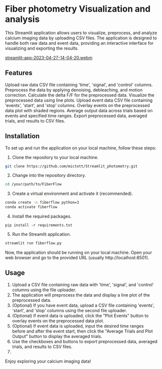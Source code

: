 # Fiber photometry Visualization and analysis
This Streamlit application allows users to visualize, preprocess, and analyze calcium imaging data by uploading CSV files. The application is designed to handle both raw data and event data, providing an interactive interface for visualizing and exporting the results.

[streamlit-app-2023-04-27-14-04-20.webm](https://user-images.githubusercontent.com/32395683/234955197-ad0c0fd5-9eef-479a-b79d-f037bb0f9162.webm)

## Features
Upload raw data CSV file containing 'time', 'signal', and 'control' columns.
Preprocess the data by applying denoising, debleaching, and motion correction.
Calculate the delta F/F for the preprocessed data.
Visualize the preprocessed data using line plots.
Upload event data CSV file containing 'events', 'start', and 'stop' columns.
Overlay events on the preprocessed data plot with shaded regions.
Average output data across trials based on events and specified time ranges.
Export preprocessed data, averaged trials, and results to CSV files.

## Installation
To set up and run the application on your local machine, follow these steps:

1. Clone the repository to your local machine.
```bash
git clone https://github.com/mictott/Streamlit_photometry.git
```

2. Change into the repository directory.

```bash
cd /your/path/to/FiberFlow
```

3. Create a virtual environment and activate it (recommended).
```bash
conda create -n fiberflow python=3
conda activate fiberflow
```

4. Install the required packages.
```
pip install -r requirements.txt
```

5. Run the Streamlit application.
```bash
streamlit run fiberflow.py
```

Now, the application should be running on your local machine. Open your web browser and go to the provided URL (usually http://localhost:8501).


## Usage
1. Upload a CSV file containing raw data with 'time', 'signal', and 'control' columns using the file uploader.
2. The application will preprocess the data and display a line plot of the preprocessed data.
3. (Optional) If you have event data, upload a CSV file containing 'events', 'start', and 'stop' columns using the second file uploader.
4. (Optional) If event data is uploaded, click the "Plot Events" button to overlay events on the preprocessed data plot.
5. (Optional) If event data is uploaded, input the desired time ranges before and after the event start, then click the "Average Trials and Plot Output" button to display the averaged trials.
6. Use the checkboxes and buttons to export preprocessed data, averaged trials, and results to CSV files.
7. 
Enjoy exploring your calcium imaging data!
